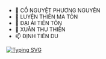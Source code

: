 - 👋 CỔ NGUYỆT PHƯƠNG NGUYÊN
- 👀 LUYỆN THIÊN MA TÔN
- 🌱 ĐẠI ÁI TIÊN TÔN
- 💞️ XUÂN THU THIỀN
- 📫 ĐỊNH TIÊN DU

<!---
LyNhatLong/LyNhatLong is a ✨ special ✨ repository because its `README.md` (this file) appears on your GitHub profile.
You can click the Preview link to take a look at your changes.
--->
[![Typing SVG](https://readme-typing-svg.demolab.com?font=Fira+Code&weight=900&size=30&duration=1000&pause=100&color=C78BF781&background=FFB0B000&center=true&multiline=true&width=435&lines=C%E1%BB%95+Nguy%E1%BB%87t+Ph%C6%B0%C6%A1ng+Nguy%C3%AAn)](https://git.io/typing-svg)

